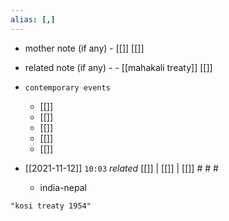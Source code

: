 ```yaml
---
alias: [,]
---
```

- mother note (if any)
		- [[]] [[]]
- related note (if any) -
		- [[mahakali treaty]] [[]]
- `contemporary events`
	- [[]]
	- [[]]
	- [[]]
	- [[]]
	- [[]]

- [[2021-11-12]]  `10:03` _related_ [[]] | [[]] | [[]] # # #
	- india-nepal 

```query
"kosi treaty 1954"
```
